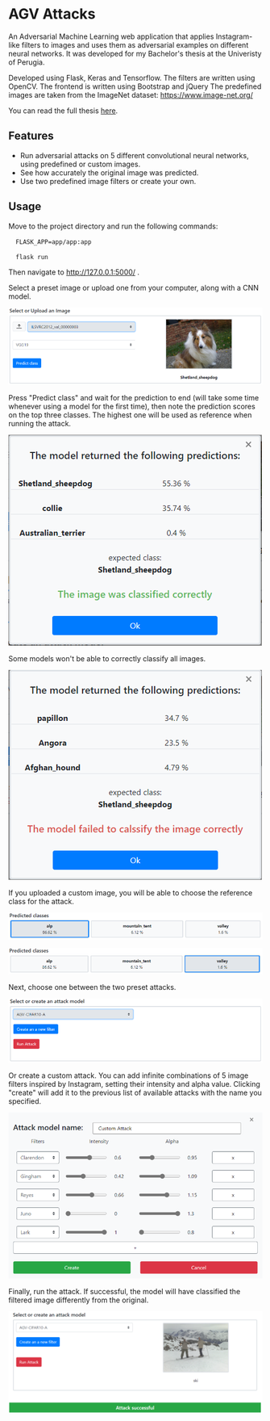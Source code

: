 # AGV Attacks
An Adversarial Machine Learning web application that applies Instagram-like filters to images and uses them as adversarial examples on different neural networks.
It was developed for my Bachelor's thesis at the Univeristy of Perugia.

Developed using Flask, Keras and Tensorflow.
The filters are written using OpenCV.
The frontend is written using Bootstrap and jQuery
The predefined images are taken from the ImageNet dataset: https://www.image-net.org/

You can read the full thesis [here](/thesis/AGV_thesis.pdf). 

## Features
* Run adversarial attacks on 5 different convolutional neural networks, using predefined or custom images.
* See how accurately the original image was predicted.
* Use two predefined image filters or create your own.

## Usage
Move to the project directory and run the following commands:
```
  FLASK_APP=app/app:app
```
```
  flask run
```
Then navigate to http://127.0.0.1:5000/ .

Select a preset image or upload one from your computer, along with a CNN model.  


![form 1](/thesis/images/form1-preset-image.PNG)  

Press "Predict class" and wait for the prediction to end (will take some time whenever using a model for the first time), then note the prediction scores on the top three classes. The highest one will be used as reference when running the attack.  


![prediction-correct](/thesis/images/predictions-correct.PNG)  

Some models won't be able to correctly classify all images.  


![prediction-wrong](/thesis/images/prediction-failed.PNG)  
 
If you uploaded a custom image, you will be able to choose the reference class for the attack.


![class-1](/thesis/images/ground-truth-1.PNG)

![class-2](/thesis/images/ground-truth-2.PNG)
 
Next, choose one between the two preset attacks.


![attacks](/thesis/images/form2-empty.PNG)

Or create a custom attack. You can add infinite combinations of 5 image filters inspired by Instagram, setting their intensity and alpha value. Clicking "create" will add it to the previous list of available attacks with the name you specified.


![custom-attack](/thesis/images/attack-editor.PNG)

Finally, run the attack. If successful, the model will have classified the filtered image differently from the original.


![attack-success](/thesis/images/form2-preset-attack.PNG)


